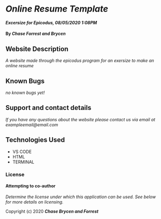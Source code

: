 # _Online Resume Template_

#### _Excersize for Epicodus, 08/05/2020 1:08PM_

#### By _**Chase Forrest and Brycen**_

## Website Description

_A website made through the epicodus program for an exersize to make an online resume_


## Known Bugs

_no known bugs yet!_

## Support and contact details

_If you have any questions about the website please contact us via email at exampleemail@email.com_

## Technologies Used
  <ul>
   <li> VS CODE</li>
    <li>HTML</li>
    <li>TERMINAL</li>
  </ul>

### License

#### Attempting to co-author

*Determine the license under which this application can be used.  See below for more details on licensing.*

Copyright (c) 2020 **_Chase Brycen and Forrest_**